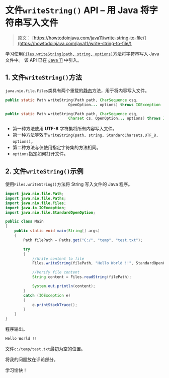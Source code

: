 # 文件`writeString()` API – 用 Java 将字符串写入文件

> 原文： [https://howtodoinjava.com/java11/write-string-to-file/](https://howtodoinjava.com/java11/write-string-to-file/)

学习使用[`Files.writeString(path, string, options)`](https://docs.oracle.com/en/java/javase/11/docs/api/java.base/java/nio/file/Files.html#writeString(java.nio.file.Path,java.lang.CharSequence,java.nio.charset.Charset,java.nio.file.OpenOption...))方法将字符串写入 Java 文件中。 该 API 已在 [Java 11](https://howtodoinjava.com/java11/features-enhancements/) 中引入。

## 1\. 文件`writeString()`方法

`java.nio.file.Files`类具有两个重载的[静态](https://howtodoinjava.com/java/basics/java-static-keyword/)方法，用于将内容写入文件。

```java
public static Path writeString​(Path path, CharSequence csq, 
							OpenOption... options) throws IOException

public static Path writeString​(Path path, CharSequence csq, 
							Charset cs, OpenOption... options) throws IOException

```

*   第一种方法使用 **UTF-8** 字符集将所有内容写入文件。
*   第一种方法等效于`writeString(path, string, StandardCharsets.UTF_8, options)`。
*   第二种方法与仅使用指定字符集的方法相同。
*   `options`指定如何打开文件。

## 2\. 文件`writeString()`示例

使用`Files.writeString()`方法将 String 写入文件的 Java 程序。

```java
import java.nio.file.Path;
import java.nio.file.Paths;
import java.nio.file.Files;
import java.io.IOException;
import java.nio.file.StandardOpenOption;

public class Main 
{
	public static void main(String[] args) 
	{
		Path filePath = Paths.get("C:/", "temp", "test.txt");

		try 
		{
			//Write content to file
			Files.writeString(filePath, "Hello World !!", StandardOpenOption.APPEND);

			//Verify file content
			String content = Files.readString(filePath);

			System.out.println(content);
		} 
		catch (IOException e) 
		{
			e.printStackTrace();
		}
	}
}

```

程序输出。

```java
Hello World !!

```

文件`c:/temp/test.txt`最初为空的位置。

将我的问题放在评论部分。

学习愉快！